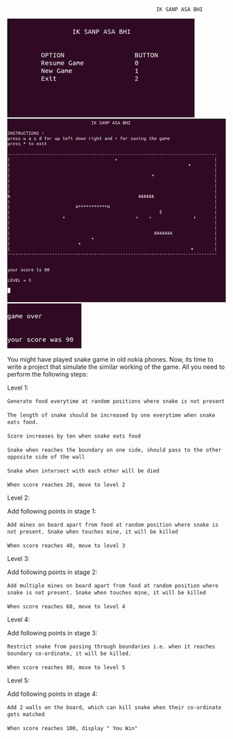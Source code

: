                                                    IK SANP ASA BHI                                 
![menu](screenshots/1.png "menu")![in game look](screenshots/2.png "in game look")![game over](screenshots/3.png "game over")

You might have played snake game in old nokia phones. Now, its time to write a project that simulate the similar working of the game. All you need to perform the following steps:

Level 1:

    Generate food everytime at random positions where snake is not present

    The length of snake should be increased by one everytime when snake eats food.

    Score increases by ten when snake eats food

    Snake when reaches the boundary on one side, should pass to the other opposite side of the wall

    Snake when intersect with each other will be died

    When score reaches 20, move to level 2

Level 2:

Add following points in stage 1:

    Add mines on board apart from food at random position where snake is not present. Snake when touches mine, it will be killed

    When score reaches 40, move to level 3

Level 3:

Add following points in stage 2:

    Add multiple mines on board apart from food at random position where snake is not present. Snake when touches mine, it will be killed

    When score reaches 60, move to level 4

Level 4:

Add following points in stage 3:

    Restrict snake from passing through boundaries i.e. when it reaches boundary co-ordinate, it will be killed.

    When score reaches 80, move to level 5

Level 5:

Add following points in stage 4:

    Add 2 walls on the board, which can kill snake when their co-ordinate gets matched

    When score reaches 100, display " You Win"

